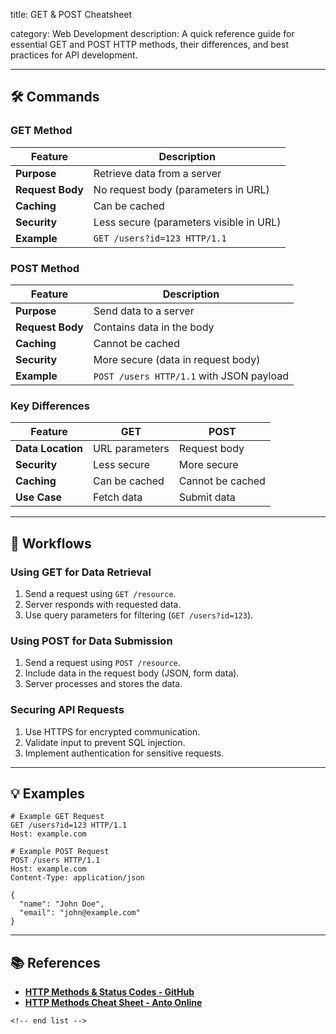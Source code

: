 title: GET & POST Cheatsheet

category: Web Development
description: A quick reference guide for essential GET and POST HTTP methods, their differences, and best practices for API development.

---

## 🛠️ Commands

### **GET Method**

| Feature                | Description                             |
| ---------------------- | --------------------------------------- |
| **Purpose**      | Retrieve data from a server             |
| **Request Body** | No request body (parameters in URL)     |
| **Caching**      | Can be cached                           |
| **Security**     | Less secure (parameters visible in URL) |
| **Example**      | `GET /users?id=123 HTTP/1.1`          |

### **POST Method**

| Feature                | Description                                |
| ---------------------- | ------------------------------------------ |
| **Purpose**      | Send data to a server                      |
| **Request Body** | Contains data in the body                  |
| **Caching**      | Cannot be cached                           |
| **Security**     | More secure (data in request body)         |
| **Example**      | `POST /users HTTP/1.1` with JSON payload |

### **Key Differences**

| Feature                 | GET            | POST             |
| ----------------------- | -------------- | ---------------- |
| **Data Location** | URL parameters | Request body     |
| **Security**      | Less secure    | More secure      |
| **Caching**       | Can be cached  | Cannot be cached |
| **Use Case**      | Fetch data     | Submit data      |

---

## 🔄 Workflows

### **Using GET for Data Retrieval**

1. Send a request using `GET /resource`.
2. Server responds with requested data.
3. Use query parameters for filtering (`GET /users?id=123`).

### **Using POST for Data Submission**

1. Send a request using `POST /resource`.
2. Include data in the request body (JSON, form data).
3. Server processes and stores the data.

### **Securing API Requests**

1. Use HTTPS for encrypted communication.
2. Validate input to prevent SQL injection.
3. Implement authentication for sensitive requests.

---

## 💡 Examples

```http
# Example GET Request
GET /users?id=123 HTTP/1.1
Host: example.com
```

```http
# Example POST Request
POST /users HTTP/1.1
Host: example.com
Content-Type: application/json

{
  "name": "John Doe",
  "email": "john@example.com"
}
```

---

## 📚 References

- **[HTTP Methods &amp; Status Codes - GitHub](https://gist.github.com/ross-u/95edf274b378711e2115239ab64abd7b)**
- **[HTTP Methods Cheat Sheet - Anto Online](https://anto.online/http-methods-guide-get-post-put-delete/)**

```
<!-- end list -->
```
